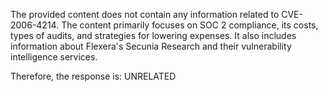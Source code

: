 The provided content does not contain any information related to CVE-2006-4214. The content primarily focuses on SOC 2 compliance, its costs, types of audits, and strategies for lowering expenses. It also includes information about Flexera's Secunia Research and their vulnerability intelligence services.

Therefore, the response is: UNRELATED